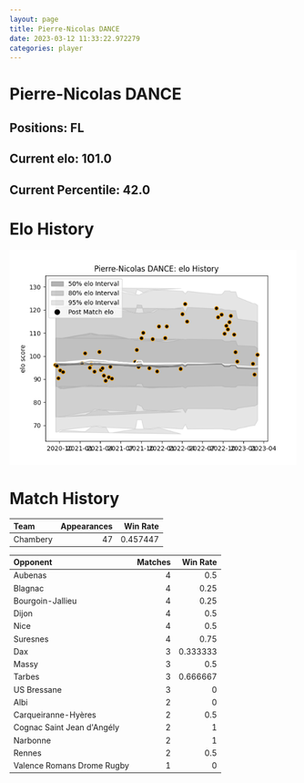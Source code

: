 ```yaml
---  
layout: page  
title: Pierre-Nicolas DANCE  
date: 2023-03-12 11:33:22.972279  
categories: player  
---
```

# Pierre-Nicolas DANCE

## Positions: FL

## Current elo: 101.0

## Current Percentile: 42.0

# Elo History


![elo history](history_Pierre-NicolasDANCE.png)
# Match History


| Team     |   Appearances |   Win Rate |
|:---------|--------------:|-----------:|
| Chambery |            47 |   0.457447 |

| Opponent                   |   Matches |   Win Rate |
|:---------------------------|----------:|-----------:|
| Aubenas                    |         4 |   0.5      |
| Blagnac                    |         4 |   0.25     |
| Bourgoin-Jallieu           |         4 |   0.25     |
| Dijon                      |         4 |   0.5      |
| Nice                       |         4 |   0.5      |
| Suresnes                   |         4 |   0.75     |
| Dax                        |         3 |   0.333333 |
| Massy                      |         3 |   0.5      |
| Tarbes                     |         3 |   0.666667 |
| US Bressane                |         3 |   0        |
| Albi                       |         2 |   0        |
| Carqueiranne-Hyères        |         2 |   0.5      |
| Cognac Saint Jean d'Angély |         2 |   1        |
| Narbonne                   |         2 |   1        |
| Rennes                     |         2 |   0.5      |
| Valence Romans Drome Rugby |         1 |   0        |